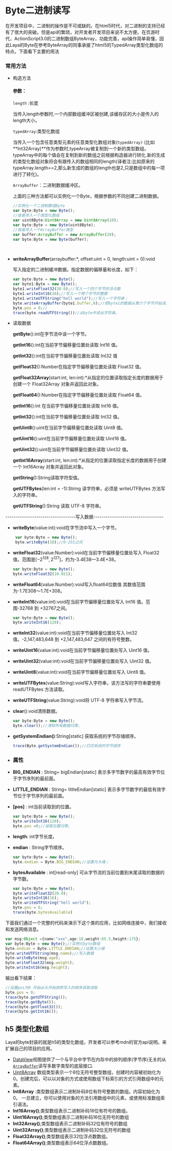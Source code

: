 # Byte二进制读写

在开发项目中，二进制的操作是不可或缺的。在html5时代，对二进制的支持已经有了很大的突破。但是api的繁琐，对开发者开发项目来说不太方便。在页游时代，ActionScript3.0的二进制数组ByteArray，功能完善，api操作简单易懂，因此Laya的Byte在参考ByteArray的同事承接了html5的TypedArray类型化数组的特点。下面看下主要的用法

### 常用方法

- 构造方法

  #### 参数：

  `length` :长度

  当传入length参数时,一个内部数组缓冲区被创建,该缓存区的大小是传入的length大小。

  `typedArray`:类型化数组

  当传入一个包含任意类型元素的任意类型化数组对象(`typedArray)` (比如 **Int32Array)**作为参数时,typeArray被复制到一个新的类型数组。typeArray中的每个值会在复制到新的数组之前根据构造器进行转化.新的生成的类型化数组对象将会有跟传入的数组相同的length(译者注:比如原来的typeArray.length==2,那么新生成的数组的length也是2,只是数组中的每一项进行了转化)。

  `ArrayBuffer`：二进制数据缓冲区。

  上面的三种方法都可以实例化一个Byte，根据参数的不同创建二进制数据。

  ```typescript
  //实例化一个二进制数组Byte
  var byte:Byte = new Byte();
  //或者传入一个类型化数组
  var uint8Byte:Uint8Array = new Uint8Array(10);
  var byte:Byte = new Byte(uint8Byte);
  //或者传入一个ArrayBuffer类型
  var buffer:ArrayBuffer = new ArrayBuffer(20);
  var byte:Byte = new Byte(buffer);
  ```

  ​


- **writeArrayBuffer**(arraybuffer:*, offset:uint = 0, length:uint = 0):void

  写入指定的二进制缓冲数据。指定数据的偏移量和长度，如下：

  ```typescript
  var byte:Byte = new Byte();
  var byte1:Byte = new Byte();
  byte1.writeFloat32(20.0);//写入一个四个字节的浮点数
  byte1.writeInt16(16);//写入一个两个字节的整数
  byte1.writeUTFString("hell world");//写入一个字符串；
  byte.writeArrayBuffer(byte1.buffer,6);//把byte1的数据从第六个字节开始读入byte中。省略其中的浮点数20.0和整数16
  byte.pos = 0;//
  trace(byte.readUTFString())//从byte中读出字符串。
  ```

- 读取数据

  **getByte**():int在字节流中读一个字节。

  **getInt16**():int在当前字节偏移量位置处读取 Int16 值。

  **getInt32**():int在当前字节偏移量位置处读取 Int32 值

  **getFloat32**():Number在指定字节偏移量位置处读取 Float32 值。

  **getFloat32Array**(start:int, len:int):*从指定的位置读取指定长度的数据用于创建一个 Float32Array 对象并返回此对象。

  **getFloat64**():Number在指定字节偏移量位置处读取 Float64 值。

  **getInt16**():int 在当前字节偏移量位置处读取 Int16 值。

  **getInt32**():int在当前字节偏移量位置处读取 Int32 值。

  **getUint8**():uint在当前字节偏移量位置处读取 Uint8 值。

  **getUint16**():uint在当前字节偏移量位置处读取 Uint16 值。

  **getUint32**():uint在当前字节偏移量位置处读取 Uint32 值。

  **getInt16Array**(start:int, len:int):*从指定的位置读取指定长度的数据用于创建一个 Int16Array 对象并返回此对象。

  **getString**():String读取字符型值。

  **getUTFBytes**(len:int = -1):String 读字符串，必须是 writeUTFBytes 方法写入的字符串。

  **getUTFString**():String 读取 UTF-8 字符串。



----------------------------------写入数据----------------------------------

- **writeByte**(value:int):void在字节流中写入一个字节。

  ```typescript
   var byte:Byte = new Byte();
   byte.writeByte(10);//0-255之间
  ```

- **writeFloat32**(value:Number):void在当前字节偏移量位置处写入 Float32 值。范围是$\left[-2^{128}, 2^{127}\right]$，约为-3.4E38—3.4E+38。

  ```typescript
  var byte:Byte = new Byte();
  byte.writeFloat32(10.021);
  ```

- **writeFloat64**(value:Number):void写入float64位数值 其数值范围为-1.7E308～1.7E+308。

- **writeInt16**(value:int):void在当前字节偏移量位置处写入 Int16 值。范围-32768 到 +32767之间。

  ```typescript
  var byte:Byte = new Byte();
  byte.writeInt16(120);
  ```


- **writeInt32**(value:int):void在当前字节偏移量位置处写入 Int32 值。-2,147,483,648 到 +2,147,483,647 之间的有符号整数。

- **writeUint16**(value:int):void在当前字节偏移量位置处写入 Uint16 值。

- **writeUint32**(value:int):void在当前字节偏移量位置处写入 Uint32 值。

- **writeUint8**(value:int):void在当前字节偏移量位置处写入 Uint8 值。

- **writeUTFBytes**(value:String):void写入字符串，该方法写的字符串要使用 readUTFBytes 方法读取。

- **writeUTFString**(value:String):void将 UTF-8 字符串写入字节流。

- **clear**():void清除数据。

  ```typescript
  var byte:Byte = new Byte();
  byte.clear();//清除所有数据归零。
  ```

- **getSystemEndian()**:String[static] 获取系统的字节存储顺序。

  ```typescript
  trace(Byte.getSystemEndian());//打印系统的字节顺序
  ```


- ### 属性

- **BIG_ENDIAN** : String= bigEndian[static] 表示多字节数字的最高有效字节位于字节序列的最前面。

- **LITTLE_ENDIAN** : String= littleEndian[static] 表示多字节数字的最低有效字节位于字节序列的最前面。

- **[pos]** : int当前读取到的位置。

  ```typescript
  var byte:Byte = new Byte();
  byte.writeInt16(120);
  byte.pos =0;//读取位置归零。
  ```


- **length**: int字节长度。

- **endian** : String字节顺序。

  ```typescript
  var byte:Byte = new Byte();
  byte.endian = Byte.BIG_ENDIAN;//设置为大端；
  ```

- **bytesAvailable** : int[read-only] 可从字节流的当前位置到末尾读取的数据的字节数。

  ```typescript
  var byte:Byte = new Byte();
  byte.writeFloat32(20.0);
  byte.writeInt16(16);
  byte.writeUTFString("hell world");
  byte.pos = 6;
  trace(byte.bytesAvailable)
  ```

下面我们通过一个完整的代码来演示下这个类的应用，比如网络连接中，我们接收和发送网络消息。

```typescript
var msg:Object ={name:"xxx",age:18,weight:65.5,height:175};
var byte:Byte = new Byte();//实例化byte数组
byte.endian = Byte.LITTLE_ENDIAN;//设置大小端
byte.writeUTFString(msg.name);//写入数据
byte.writeByte(msg.age);
byte.writeFloat32(msg.weight);
byte.writeInt16(msg.height);
```

输出看下结果：

```typescript
//设置pos为0 开始从头开始按照写入的顺序读取读取
byte.pos = 0;
trace(byte.getUTFString());
trace(byte.getByte());
trace(byte.getFloat32());
trace(byte.getInt16());
```

## h5 类型化数组

 Laya的byte封装的就是h5的类型化数组，开发者可以参考mdn的官方api说明。来扩展自己的项目的应用。

- [DataView](https://developer.mozilla.org/zh-CN/docs/Web/JavaScript/Reference/Global_Objects/DataView)视图提供了一个与平台中字节在内存中的排列顺序(字节序)无关的从[`ArrayBuffer`](https://developer.mozilla.org/zh-CN/docs/Web/JavaScript/Reference/Global_Objects/ArrayBuffer)读写多数字类型的底层接口.
- [Uint8Array](https://developer.mozilla.org/zh_CN/docs/Web/JavaScript/Reference/Global_Objects/Uint8Array) 数组类型表示一个8位无符号整型数组，创建时内容被初始化为0。创建完后，可以以对象的方式或使用数组下标索引的方式引用数组中的元素。
- **Int8Array** :类型数组表示二进制补码8位有符号整数的数组。内容初始化为0。 一旦建立，你可以使用对象的方法引用数组中的元素，或使用标准数组索引语法。
- **Int16Array()**;类型数组表示二进制补码16位有符号的数组。
- **Uint16Array()**;类型数组表示二进制补码16位无符号的数组
- **Int32Array()**;类型数组表示二进制补码32位有符号的数组
- **Uint32Array()**;类型数组表示二进制补码32位无符号的数组
- **Float32Array()**;类型数组表示32位浮点数数组。
- **Float64Array()**;类型数组表示64位浮点数数组。